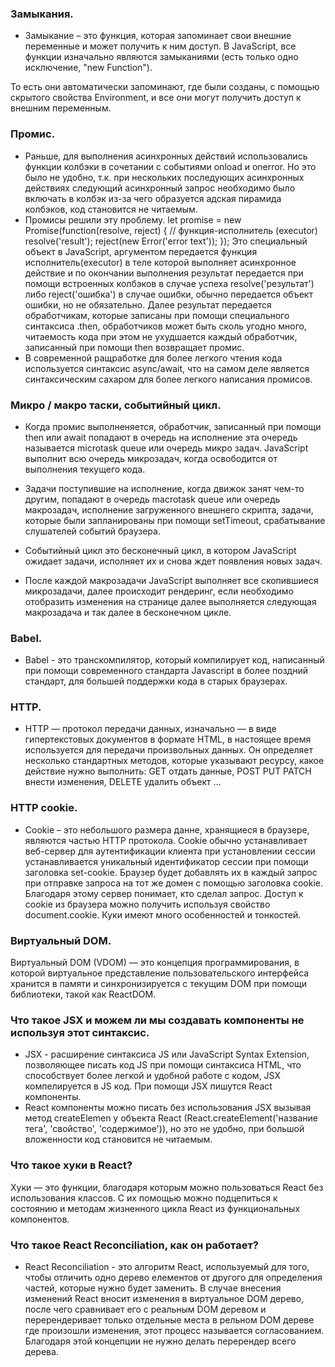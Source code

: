### Замыкания.
- Замыкание – это функция, которая запоминает свои внешние переменные и может получить к ним доступ. В JavaScript, все функции изначально являются замыканиями (есть только одно исключение, "new Function").

То есть они автоматически запоминают, где были созданы, с помощью скрытого свойства Environment, и все они могут получить доступ к внешним переменным.

### Промис.
- Раньше, для выполнения асинхронных действий использовались функции колбэки в сочетании с событиями onload и onerror. Но это было не удобно, т.к. при нескольких последующих асинхронных действиях следующий асинхронный запрос необходимо было включать в колбэк из-за чего образуется адская пирамида колбэков, код становится не читаемым.
- Промисы решили эту проблему.
 let promise = new Promise(function(resolve, reject) {
  // функция-исполнитель (executor)
  resolve('result');
  reject(new Error('error text'));
});
Это специальный объект в JavaScript, аргументом передается функция исполнитель(executor) в теле которой выполняет асинхронное действие и по окончании выполнения  результат передается при помощи встроенных колбэков в случае успеха resolve('результат') либо reject('ошибка') в случае ошибки, обычно передается объект ошибки, но не обязательно. Далее результат передается обработчикам, которые записаны при помощи специального синтаксиса .then, обработчиков может быть сколь угодно много, читаемость кода при этом не ухудшается каждый обработчик, записанный при помощи then возвращает промис.
- В современной ращработке для более легкого чтения кода используется синтаксис async/await, что на самом деле является синтаксическим сахаром для более легкого написания промисов.

### Микро / макро таски, событийный цикл.
- Когда промис выполненяется, обработчик, записанный при помощи then или await попадают в очередь на исполнение эта очередь называется microtask queue или очередь микро задач. JavaScript выполнит всю очередь микрозадач, когда освободится от выполнения текущего кода.

- Задачи поступившие на исполнение, когда движок занят чем-то другим, попадают в очередь macrotask queue или очередь макрозадач, исполнение загруженного внешнего скрипта, задачи, которые были запланированы при помощи setTimeout, срабатывание слушателей событий браузера.

- Событийный цикл это бесконечный цикл, в котором JavaScript ожидает задачи, исполняет их и снова ждет появления новых задач.
- После каждой макрозадачи JavaScript выполняет все скопившиеся микрозадачи, далее происходит рендеринг, если необходимо отобразить изменения на странице далее выполняется следующая макрозадача и так далее в бесконечном цикле.

### Babel.
- Babel - это транскомпилятор, который компилирует код, написанный при помощи современного стандарта Javascript в более поздний стандарт, для большей поддержки кода в старых браузерах. 

### HTTP.
- HTTP — протокол передачи данных, изначально — в виде гипертекстовых документов в формате HTML, в настоящее время используется для передачи произвольных данных. Он определяет несколько стандартных методов, которые указывают ресурсу, какое действие нужно выполнить: GET отдать данные, POST PUT PATCH внести изменения, DELETE удалить объект ...

### HTTP cookie.
- Сookie – это небольшого размера данне, хранящиеся в браузере, являются частью HTTP протокола.
Сookie обычно устанавливает веб-сервер для аутентификации клиента при установлении сессии устанавливается уникальный идентификатор сессии при помощи заголовка set-cookie. Браузер будет добавлять их в каждый запрос при отправке запроса на тот же домен с помощью заголовка cookie. Благодаря этому сервер понимает, кто сделал запрос.
Доступ к cookie из браузера можно получить используя свойство document.cookie. Куки имеют много особенностей и тонкостей.

### Виртуальный DOM.
Виртуальный DOM (VDOM) — это концепция программирования, в которой виртуальное представление пользовательского интерфейса хранится в памяти и синхронизируется с текущим DOM при помощи библиотеки, такой как ReactDOM.

### Что такое JSX и можем ли мы создавать компоненты не используя этот синтаксис.
- JSX - расширение синтаксиса JS или JavaScript Syntax Extension, позволяющее писать код JS при помощи синтаксиса HTML, что способствует более легкой и удобной работе с кодом, JSX компелируется в JS код. При помощи JSX пишутся React компоненты.
- React компоненты можно писать без использования JSX вызывая метод createElemen у объекта React (React.createElement('название тега', 'свойство', 'содержимое')), но это не удобно, при большой вложенности код становится не читаемым.

### Что такое хуки в React?
Хуки — это функции, благодаря которым можно пользоваться React без использования классов. С их помощью можно подцепиться к состоянию и методам жизненного цикла React из функциональных компонентов. 

### Что такое React Reconciliation, как он работает?
- React Reconciliation - это алгоритм React, используемый для того, чтобы отличить одно дерево елементов от другого для определения частей, которые нужно будет заменить. В случае внесения изменений React вносит изменения в виртуальное DOM дерево, после чего сравнивает его с реальным DOM деревом и перерендеривает только отдельные места в рельном DOM дереве где произошли изменения, этот процесс называется согласованием. Благодаря этой концепции не нужно делать перерендер всего дерева.


